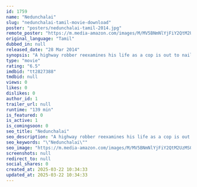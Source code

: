 ```yaml
---
id: 1759
name: "Nedunchalai"
slug: "nedunchalai-tamil-movie-download"
poster: "posters/nedunchalai-tamil-2014.jpg"
remote_poster: "https://m.media-amazon.com/images/M/MV5BNmNlYjFiY2QtM2UzMS00ODg0LWE5OWUtMmRiNjAwNzYzOTYzXkEyXkFqcGdeQXVyMTE4NDkxNDQ@._V1_SX300.jpg"
original_language: "Tamil"
dubbed_in: null
released_date: "28 Mar 2014"
synopsis: "A highway robber reexamines his life as a cop is out to nail him."
type: "movie"
rating: "6.5"
imdbid: "tt2827388"
tmdbid: null
views: 0
likes: 0
dislikes: 0
author_id: 1
trailer_url: null
runtime: "139 min"
is_featured: 0
is_active: 1
is_comingsoon: 0
seo_title: "Nedunchalai"
seo_description: "A highway robber reexamines his life as a cop is out to nail him."
seo_keywords: "\"Nedunchalai\""
seo_image: "https://m.media-amazon.com/images/M/MV5BNmNlYjFiY2QtM2UzMS00ODg0LWE5OWUtMmRiNjAwNzYzOTYzXkEyXkFqcGdeQXVyMTE4NDkxNDQ@._V1_SX300.jpg"
screenshots: null
redirect_to: null
social_shares: 0
created_at: 2025-03-22 10:34:33
updated_at: 2025-03-22 10:34:33
---
```


